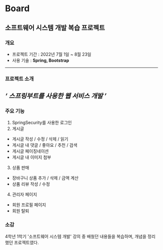 # Board 
## 소프트웨어 시스템 개발 복습 프로젝트
### 개요
- 프로젝트 기간 : 2022년 7월 1일 ~ 8월 23일
- 사용 기술 : **Spring, Bootstrap**
---
### 프로젝트 소개
_**‘ 스프링부트를 사용한 웹 서비스 개발 ’**_ 
---
### 주요 기능
1. SpringSecurity를 사용한 로그인
2. 게시글
- 게시글 작성 / 수정 / 삭제 / 읽기
- 게시글 내 댓글 / 좋아요 / 추천 / 검색
- 게시글 페이징네이션
- 게시글 내 이미지 첨부
3. 상품 판매
- 장바구니 상품 추가 / 삭제 / 금액 계산
- 상품 리뷰 작성 / 수정
4. 관리자 페이지
- 회원 프로필 페이지
- 회원 탈퇴
### 소감
4학년 1학기 '소프트웨어 시스템 개발' 강의 중 배웠던 내용들을 복습하며, 개념을 정리했던 프로젝트였다.
